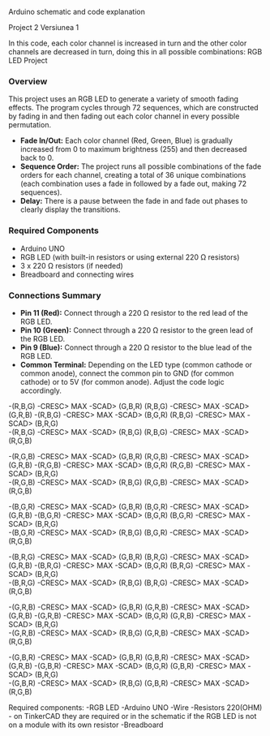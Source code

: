 Arduino schematic and code explanation

Project 2 Versiunea 1

In this code, each color channel is increased in turn and the other color channels are decreased in turn, doing this in all possible combinations:
RGB LED Project

### Overview

This project uses an RGB LED to generate a variety of smooth fading effects. The program cycles through 72 sequences, which are constructed by fading in and then fading out each color channel in every possible permutation.

- **Fade In/Out:** Each color channel (Red, Green, Blue) is gradually increased from 0 to maximum brightness (255) and then decreased back to 0.
- **Sequence Order:** The project runs all possible combinations of the fade orders for each channel, creating a total of 36 unique combinations (each combination uses a fade in followed by a fade out, making 72 sequences).
- **Delay:** There is a pause between the fade in and fade out phases to clearly display the transitions.

### Required Components

- Arduino UNO
- RGB LED (with built-in resistors or using external 220 Ω resistors)
- 3 x 220 Ω resistors (if needed)
- Breadboard and connecting wires

### Connections Summary

- **Pin 11 (Red):** Connect through a 220 Ω resistor to the red lead of the RGB LED.
- **Pin 10 (Green):** Connect through a 220 Ω resistor to the green lead of the RGB LED.
- **Pin 9 (Blue):** Connect through a 220 Ω resistor to the blue lead of the RGB LED.
- **Common Terminal:** Depending on the LED type (common cathode or common anode), connect the common pin to GND (for common cathode) or to 5V (for common anode). Adjust the code logic accordingly.

-(R,B,G) -CRESC> MAX -SCAD> (G,B,R) (R,B,G) -CRESC> MAX -SCAD> (G,R,B)
-(R,B,G) -CRESC> MAX -SCAD> (B,G,R) (R,B,G) -CRESC> MAX -SCAD> (B,R,G)  
-(R,B,G) -CRESC> MAX -SCAD> (R,B,G) (R,B,G) -CRESC> MAX -SCAD> (R,G,B)

-(R,G,B) -CRESC> MAX -SCAD> (G,B,R) (R,G,B) -CRESC> MAX -SCAD> (G,R,B)
-(R,G,B) -CRESC> MAX -SCAD> (B,G,R) (R,G,B) -CRESC> MAX -SCAD> (B,R,G)  
-(R,G,B) -CRESC> MAX -SCAD> (R,B,G) (R,G,B) -CRESC> MAX -SCAD> (R,G,B)

-(B,G,R) -CRESC> MAX -SCAD> (G,B,R) (B,G,R) -CRESC> MAX -SCAD> (G,R,B)
-(B,G,R) -CRESC> MAX -SCAD> (B,G,R) (B,G,R) -CRESC> MAX -SCAD> (B,R,G)  
-(B,G,R) -CRESC> MAX -SCAD> (R,B,G) (B,G,R) -CRESC> MAX -SCAD> (R,G,B)

-(B,R,G) -CRESC> MAX -SCAD> (G,B,R) (B,R,G) -CRESC> MAX -SCAD> (G,R,B)
-(B,R,G) -CRESC> MAX -SCAD> (B,G,R) (B,R,G) -CRESC> MAX -SCAD> (B,R,G)  
-(B,R,G) -CRESC> MAX -SCAD> (R,B,G) (B,R,G) -CRESC> MAX -SCAD> (R,G,B)

-(G,R,B) -CRESC> MAX -SCAD> (G,B,R) (G,R,B) -CRESC> MAX -SCAD> (G,R,B)
-(G,R,B) -CRESC> MAX -SCAD> (B,G,R) (G,R,B) -CRESC> MAX -SCAD> (B,R,G)  
-(G,R,B) -CRESC> MAX -SCAD> (R,B,G) (G,R,B) -CRESC> MAX -SCAD> (R,G,B)

-(G,B,R) -CRESC> MAX -SCAD> (G,B,R) (G,B,R) -CRESC> MAX -SCAD> (G,R,B)
-(G,B,R) -CRESC> MAX -SCAD> (B,G,R) (G,B,R) -CRESC> MAX -SCAD> (B,R,G)  
-(G,B,R) -CRESC> MAX -SCAD> (R,B,G) (G,B,R) -CRESC> MAX -SCAD> (R,G,B)

Required components:
-RGB LED
-Arduino UNO
-Wire
-Resistors 220(OHM) - on TinkerCAD they are required or in the schematic if the RGB LED is not on a module with its own resistor
-Breadboard
